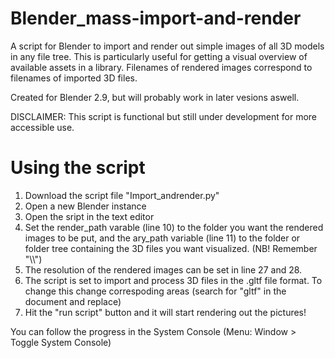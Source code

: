 # Blender_mass-import-and-render
A script for Blender to import and render out simple images of all 3D models in any file tree. This is particularly useful for getting a visual overview of available assets in a library. Filenames of rendered images correspond to filenames of imported 3D files.

Created for Blender 2.9, but will probably work in later vesions aswell.

DISCLAIMER: This script is functional but still under development for more accessible use. 

# Using the script
1. Download the script file "Import_andrender.py"
2. Open a new Blender instance
3. Open the sript in the text editor
4. Set the render_path varable (line 10) to the folder you want the rendered images to be put, and the ary_path variable (line 11) to the folder or folder tree containing the 3D files you want visualized. (NB! Remember "\\\\")
5. The resolution of the rendered images can be set in line 27 and 28.
6. The script is set to import and process 3D files in the .gltf file format. To change this change correspoding areas (search for "gltf" in the document and replace)
7. Hit the "run script" button and it will start rendering out the pictures! 

You can follow the progress in the System Console (Menu: Window > Toggle System Console)
